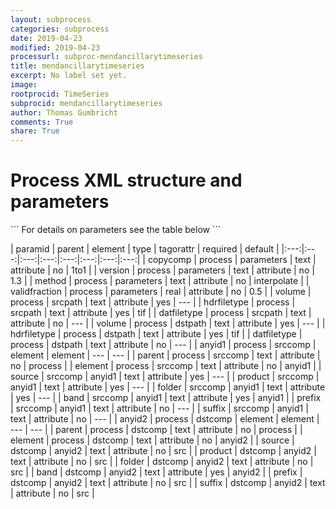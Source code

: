 ```yaml
---
layout: subprocess
categories: subprocess
date: 2019-04-23
modified: 2019-04-23
processurl: subproc-mendancillarytimeseries
title: mendancillarytimeseries
excerpt: No label set yet.
image: 
rootprocid: TimeSeries
subprocid: mendancillarytimeseries
author: Thomas Gumbricht
comments: True
share: True
---
```


<h1 class='foot-description'>Process XML structure and parameters</h1>
```
For details on parameters see the table below
<?xml version="1.0" ?>
<process>
  <!--Generated from python-->
  <userproj plotid="yourplotid" projectid="yourprojectid" siteid="yoursiteid" system="systemid" tractid="yourtractid" userid="youruserid"/>
  <period endday="DD" endmonth="MM" endyear="YYYY" seasonendday="DD" seasonendmonth="MM" seasonstartday="DD" seasonstartmonth="MM" startday="DD" startmonth="MM" startyear="YYYY" timestep="timestep"/>
  <parameters copycomp="txtstring" method="txtstring" validfraction="xyz.abc" version="txtstring"/>
  <srcpath datfiletype="txtstring" hdrfiletype="txtstring" volume="txtstring"/>
  <dstpath datfiletype="txtstring" hdrfiletype="txtstring" volume="txtstring"/>
  <srccomp element="txtstring" parent="txtstring">
    <anyid1 band="txtstring" folder="txtstring" prefix="txtstring" product="txtstring" source="txtstring" suffix="txtstring"/>
  </srccomp>
  <dstcomp element="txtstring" parent="txtstring">
    <anyid2 band="txtstring" folder="txtstring" prefix="txtstring" product="txtstring" source="txtstring" suffix="txtstring"/>
  </dstcomp>
</process>
```

| paramid | parent | element | type | tagorattr | required | default |
|:---:|:---:|:---:|:---:|:---:|:---:|:---:|:---:|
| copycomp | process | parameters | text | attribute | no | 1to1 |
| version | process | parameters | text | attribute | no | 1.3 |
| method | process | parameters | text | attribute | no | interpolate |
| validfraction | process | parameters | real | attribute | no | 0.5 |
| volume | process | srcpath | text | attribute | yes | --- |
| hdrfiletype | process | srcpath | text | attribute | yes | tif |
| datfiletype | process | srcpath | text | attribute | no | --- |
| volume | process | dstpath | text | attribute | yes | --- |
| hdrfiletype | process | dstpath | text | attribute | yes | tif |
| datfiletype | process | dstpath | text | attribute | no | --- |
| anyid1 | process | srccomp | element | element | --- | --- |
| parent | process | srccomp | text | attribute | no | process |
| element | process | srccomp | text | attribute | no | anyid1 |
| source | srccomp | anyid1 | text | attribute | yes | --- |
| product | srccomp | anyid1 | text | attribute | yes | --- |
| folder | srccomp | anyid1 | text | attribute | yes | --- |
| band | srccomp | anyid1 | text | attribute | yes | anyid1 |
| prefix | srccomp | anyid1 | text | attribute | no | --- |
| suffix | srccomp | anyid1 | text | attribute | no | --- |
| anyid2 | process | dstcomp | element | element | --- | --- |
| parent | process | dstcomp | text | attribute | no | process |
| element | process | dstcomp | text | attribute | no | anyid2 |
| source | dstcomp | anyid2 | text | attribute | no | src |
| product | dstcomp | anyid2 | text | attribute | no | src |
| folder | dstcomp | anyid2 | text | attribute | no | src |
| band | dstcomp | anyid2 | text | attribute | yes | anyid2 |
| prefix | dstcomp | anyid2 | text | attribute | no | src |
| suffix | dstcomp | anyid2 | text | attribute | no | src |
